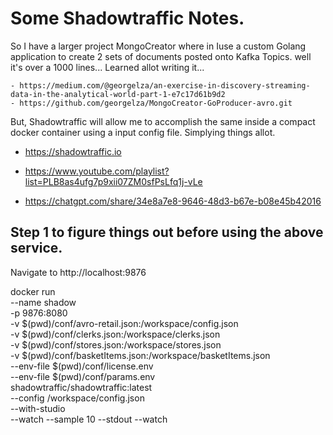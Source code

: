 # Some Shadowtraffic Notes.

So I have a larger project MongoCreator where in Iuse a custom Golang application to create 2 sets of documents posted onto Kafka Topics. well it's over a 1000 lines... Learned allot writing it...

    - https://medium.com/@georgelza/an-exercise-in-discovery-streaming-data-in-the-analytical-world-part-1-e7c17d61b9d2
    - https://github.com/georgelza/MongoCreator-GoProducer-avro.git


But, Shadowtraffic will allow me to accomplish the same inside a compact docker container using a input config file.
Simplying things allot.


- https://shadowtraffic.io

- https://www.youtube.com/playlist?list=PLB8as4ufg7p9xii07ZM0sfPsLfq1j-vLe

- https://chatgpt.com/share/34e8a7e8-9646-48d3-b67e-b08e45b42016


##  Step 1 to figure things out before using the above service.

Navigate to http://localhost:9876

docker run  \
    --name shadow \
    -p 9876:8080 \
    -v $(pwd)/conf/avro-retail.json:/workspace/config.json \
    -v $(pwd)/conf/clerks.json:/workspace/clerks.json \
    -v $(pwd)/conf/stores.json:/workspace/stores.json \
    -v $(pwd)/conf/basketItems.json:/workspace/basketItems.json \
    --env-file $(pwd)/conf/license.env \
    --env-file $(pwd)/conf/params.env \
    shadowtraffic/shadowtraffic:latest \
    --config /workspace/config.json \
    --with-studio \
    --watch --sample 10 --stdout --watch 


